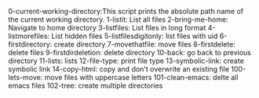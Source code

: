 0-current-working-directory:This script prints the absolute path name of the current working directory.
1-listit: List all files
2-bring-me-home: Navigate to home directory
3-listfiles: List files in long format
4-listmorefiles: List hidden files
5-listfilesdigitonly: list files with uid
6-firstdirectory: create directory
7-movethatfile: move files
8-firstdelete: delete files
9-firstdirdeletion: delete directory
10-back: go back to previous directory
11-lists: lists
12-file-type: print file type
13-symbolic-link: create symbolic link
14-copy-html: copy and don't overwrite an existing file
100-lets-move: move files with uppercase letters
101-clean-emacs: delte all emacs files
102-tree: create multiple directories

